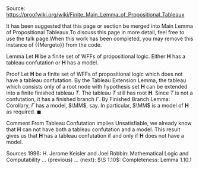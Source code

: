 # 

Source: https://proofwiki.org/wiki/Finite_Main_Lemma_of_Propositional_Tableaux


It has been suggested that this page or section be merged into Main Lemma of Propositional Tableaux.To discuss this page in more detail, feel free to use the talk page.When this work has been completed, you may remove this instance of {{Mergeto}} from the code.


Lemma
Let $\mathbf H$ be a finite set of WFFs of propositional logic.
Either $\mathbf H$ has a tableau confutation or $\mathbf H$ has a model.


Proof
Let $\mathbf H$ be a finite set of WFFs of propositional logic which does not have a tableau confutation.
By the Tableau Extension Lemma, the tableau which consists only of a root node with hypothesis set $\mathbf H$ can be extended into a finite finished tableau $T$.
The tableau $T$ still has root $\mathbf H$.
Since $T$ is not a confutation, it has a finished branch $\Gamma$.
By Finished Branch Lemma: Corollary, $\Gamma$ has a model, $\MM$, say.
In particular, $\MM$ is a model of $\mathbf H$ as required.
$\blacksquare$


Comment
From Tableau Confutation implies Unsatisfiable, we already know that $\mathbf H$ can not have both a tableau confutation and a model.
This result gives us that $\mathbf H$ has a tableau confutation if and only if $\mathbf H$ does not have a model.


Sources
1996: H. Jerome Keisler and Joel Robbin: Mathematical Logic and Computability ... (previous) ... (next): $\S 1.10$: Completeness: Lemma $1.10.1$




